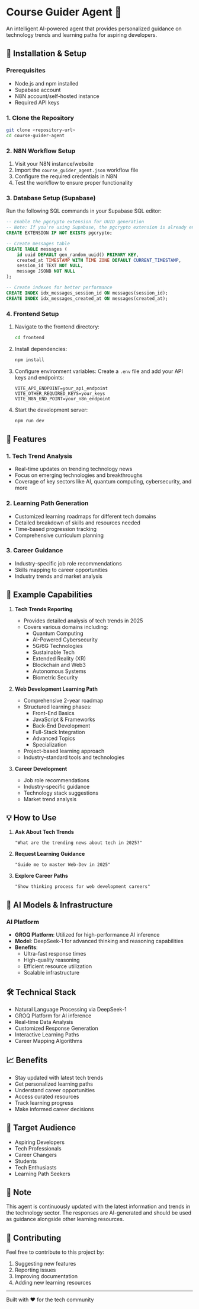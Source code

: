 # Course Guider Agent 🤖

An intelligent AI-powered agent that provides personalized guidance on technology trends and learning paths for aspiring developers.

## 🚀 Installation & Setup

### Prerequisites
- Node.js and npm installed
- Supabase account
- N8N account/self-hosted instance
- Required API keys

### 1. Clone the Repository
```bash
git clone <repository-url>
cd course-guider-agent
```

### 2. N8N Workflow Setup
1. Visit your N8N instance/website
2. Import the `course_guider_agent.json` workflow file
3. Configure the required credentials in N8N
4. Test the workflow to ensure proper functionality

### 3. Database Setup (Supabase)
Run the following SQL commands in your Supabase SQL editor:

```sql
-- Enable the pgcrypto extension for UUID generation
-- Note: If you're using Supabase, the pgcrypto extension is already enabled by default.
CREATE EXTENSION IF NOT EXISTS pgcrypto;

-- Create messages table
CREATE TABLE messages (
    id uuid DEFAULT gen_random_uuid() PRIMARY KEY,
    created_at TIMESTAMP WITH TIME ZONE DEFAULT CURRENT_TIMESTAMP,
    session_id TEXT NOT NULL,
    message JSONB NOT NULL
);

-- Create indexes for better performance
CREATE INDEX idx_messages_session_id ON messages(session_id);
CREATE INDEX idx_messages_created_at ON messages(created_at);
```

### 4. Frontend Setup
1. Navigate to the frontend directory:
   ```bash
   cd frontend
   ```

2. Install dependencies:
   ```bash
   npm install
   ```

3. Configure environment variables:
   Create a `.env` file and add your API keys and endpoints:
   ```
   VITE_API_ENDPOINT=your_api_endpoint
   VITE_OTHER_REQUIRED_KEYS=your_keys
   VITE_N8N_END_POINT=your_n8n_endpoint
   ```

4. Start the development server:
   ```bash
   npm run dev
   ```

## 🌟 Features

### 1. Tech Trend Analysis
- Real-time updates on trending technology news
- Focus on emerging technologies and breakthroughs
- Coverage of key sectors like AI, quantum computing, cybersecurity, and more

### 2. Learning Path Generation
- Customized learning roadmaps for different tech domains
- Detailed breakdown of skills and resources needed
- Time-based progression tracking
- Comprehensive curriculum planning

### 3. Career Guidance
- Industry-specific job role recommendations
- Skills mapping to career opportunities
- Industry trends and market analysis

## 🚀 Example Capabilities

1. **Tech Trends Reporting**
   - Provides detailed analysis of tech trends in 2025
   - Covers various domains including:
     - Quantum Computing
     - AI-Powered Cybersecurity
     - 5G/6G Technologies
     - Sustainable Tech
     - Extended Reality (XR)
     - Blockchain and Web3
     - Autonomous Systems
     - Biometric Security

2. **Web Development Learning Path**
   - Comprehensive 2-year roadmap
   - Structured learning phases:
     - Front-End Basics
     - JavaScript & Frameworks
     - Back-End Development
     - Full-Stack Integration
     - Advanced Topics
     - Specialization
   - Project-based learning approach
   - Industry-standard tools and technologies

3. **Career Development**
   - Job role recommendations
   - Industry-specific guidance
   - Technology stack suggestions
   - Market trend analysis

## 💡 How to Use

1. **Ask About Tech Trends**
   ```
   "What are the trending news about tech in 2025?"
   ```

2. **Request Learning Guidance**
   ```
   "Guide me to master Web-Dev in 2025"
   ```

3. **Explore Career Paths**
   ```
   "Show thinking process for web development careers"
   ```

## 🧠 AI Models & Infrastructure

### AI Platform
- **GROQ Platform**: Utilized for high-performance AI inference
- **Model**: DeepSeek-1 for advanced thinking and reasoning capabilities
- **Benefits**:
  - Ultra-fast response times
  - High-quality reasoning
  - Efficient resource utilization
  - Scalable infrastructure

## 🛠️ Technical Stack

- Natural Language Processing via DeepSeek-1
- GROQ Platform for AI inference
- Real-time Data Analysis
- Customized Response Generation
- Interactive Learning Paths
- Career Mapping Algorithms

## 📈 Benefits

- Stay updated with latest tech trends
- Get personalized learning paths
- Understand career opportunities
- Access curated resources
- Track learning progress
- Make informed career decisions

## 🎯 Target Audience

- Aspiring Developers
- Tech Professionals
- Career Changers
- Students
- Tech Enthusiasts
- Learning Path Seekers

## 📝 Note

This agent is continuously updated with the latest information and trends in the technology sector. The responses are AI-generated and should be used as guidance alongside other learning resources.

## 🤝 Contributing

Feel free to contribute to this project by:
1. Suggesting new features
2. Reporting issues
3. Improving documentation
4. Adding new learning resources


---

Built with ❤️ for the tech community 